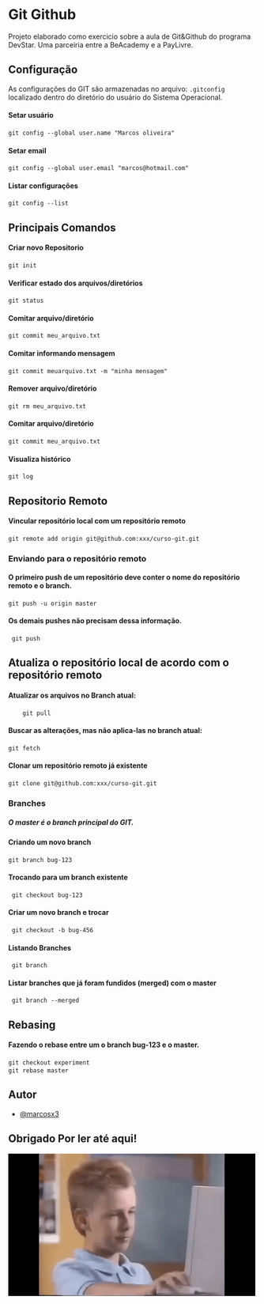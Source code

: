 
# Git Github

 Projeto elaborado como exercicio sobre a aula de Git&Github do programa DevStar. Uma parceiria entre a BeAcademy e a PayLivre.
## Configuração

As configurações do GIT são armazenadas no arquivo:  ```.gitconfig``` localizado dentro do diretório do usuário do Sistema Operacional.

#### Setar usuário
    git config --global user.name "Marcos oliveira"

#### Setar email
    git config --global user.email "marcos@hotmail.com"

#### Listar configurações
    git config --list

## Principais Comandos

#### Criar novo Repositorio
    git init

#### Verificar estado dos arquivos/diretórios
    git status

#### Comitar arquivo/diretório
    git commit meu_arquivo.txt 

#### Comitar informando mensagem
    git commit meuarquivo.txt -m "minha mensagem"

#### Remover arquivo/diretório
    git rm meu_arquivo.txt 

#### Comitar arquivo/diretório
    git commit meu_arquivo.txt 

#### Visualiza histórico
    git log 

## Repositorio Remoto

#### Vincular repositório local com um repositório remoto
    git remote add origin git@github.com:xxx/curso-git.git 

### Enviando para o repositório remoto
#### **O primeiro push de um repositório deve conter o nome do repositório remoto e o branch.**
    git push -u origin master 

#### **Os demais pushes não precisam dessa informação.**
     git push 
## **Atualiza o repositório local de acordo com o repositório remoto**
#### Atualizar os arquivos no Branch atual:
        git pull
#### Buscar as alterações, mas não aplica-las no branch atual:
    git fetch
#### Clonar um repositório remoto já existente
    git clone git@github.com:xxx/curso-git.git

### Branches
##### O **master** é o branch principal do GIT.

#### Criando um novo branch
    git branch bug-123
#### Trocando para um branch existente
     git checkout bug-123
#### Criar um novo branch e trocar
     git checkout -b bug-456
#### Listando Branches
     git branch
#### Listar branches que já foram fundidos (merged) com o master
     git branch --merged

## Rebasing
#### Fazendo o rebase entre um o branch bug-123 e o master.
    git checkout experiment
    git rebase master

## Autor

- [@marcosx3](https://github.com/marcosx3)

## Obrigado Por ler até aqui!
![Alt Text](https://github.com/marcosx3/beacademy-devstart-gitegithub/blob/main/ok.gif)
